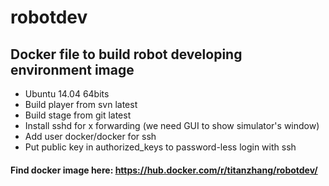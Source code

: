 # robotdev
## Docker file to build robot developing environment image

* Ubuntu 14.04 64bits
* Build player from svn latest
* Build stage from git latest
* Install sshd for x forwarding (we need GUI to show simulator's window)
* Add user docker/docker for ssh
* Put public key in authorized_keys to password-less login with ssh

#### Find docker image here: https://hub.docker.com/r/titanzhang/robotdev/
